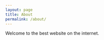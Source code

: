 ```yaml
---
layout: page
title: About
permalink: /about/
---
```


Welcome to the best website on the internet.



